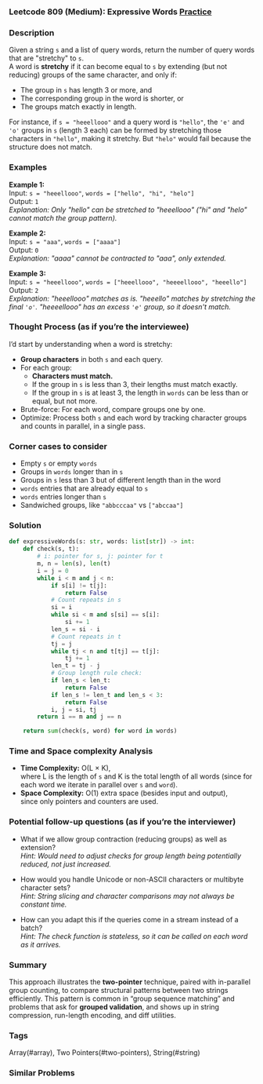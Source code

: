 ### Leetcode 809 (Medium): Expressive Words [Practice](https://leetcode.com/problems/expressive-words)

### Description  
Given a string `s` and a list of query words, return the number of query words that are "stretchy" to `s`.  
A word is **stretchy** if it can become equal to `s` by extending (but not reducing) groups of the same character, and only if:
- The group in `s` has length 3 or more, and
- The corresponding group in the word is shorter, or
- The groups match exactly in length.

For instance, if `s = "heeellooo"` and a query word is `"hello"`, the `'e'` and `'o'` groups in `s` (length 3 each) can be formed by stretching those characters in `"hello"`, making it stretchy. But `"helo"` would fail because the structure does not match.

### Examples  

**Example 1:**  
Input: `s = "heeellooo"`, `words = ["hello", "hi", "helo"]`  
Output: `1`  
*Explanation: Only "hello" can be stretched to "heeellooo" ("hi" and "helo" cannot match the group pattern).*

**Example 2:**  
Input: `s = "aaa"`, `words = ["aaaa"]`  
Output: `0`  
*Explanation: "aaaa" cannot be contracted to "aaa", only extended.*

**Example 3:**  
Input: `s = "heeellooo"`, `words = ["heeellooo", "heeeellooo", "heeello"]`  
Output: `2`  
*Explanation: "heeellooo" matches as is. "heeello" matches by stretching the final `'o'`. "heeeellooo" has an excess `'e'` group, so it doesn't match.*

### Thought Process (as if you’re the interviewee)  
I’d start by understanding when a word is stretchy:
- **Group characters** in both `s` and each query.
- For each group:
  - **Characters must match.**
  - If the group in `s` is less than 3, their lengths must match exactly.
  - If the group in `s` is at least 3, the length in `words` can be less than or equal, but not more.
- Brute-force: For each word, compare groups one by one.
- Optimize: Process both `s` and each word by tracking character groups and counts in parallel, in a single pass.

### Corner cases to consider  
- Empty `s` or empty `words`
- Groups in `words` longer than in `s`
- Groups in `s` less than 3 but of different length than in the word
- `words` entries that are already equal to `s`
- `words` entries longer than `s`
- Sandwiched groups, like `"abbcccaa"` vs `["abccaa"]`

### Solution

```python
def expressiveWords(s: str, words: list[str]) -> int:
    def check(s, t):
        # i: pointer for s, j: pointer for t
        m, n = len(s), len(t)
        i = j = 0
        while i < m and j < n:
            if s[i] != t[j]:
                return False
            # Count repeats in s
            si = i
            while si < m and s[si] == s[i]:
                si += 1
            len_s = si - i
            # Count repeats in t
            tj = j
            while tj < n and t[tj] == t[j]:
                tj += 1
            len_t = tj - j
            # Group length rule check:
            if len_s < len_t:
                return False
            if len_s != len_t and len_s < 3:
                return False
            i, j = si, tj
        return i == m and j == n

    return sum(check(s, word) for word in words)
```

### Time and Space complexity Analysis  

- **Time Complexity:** O(L × K),  
  where L is the length of `s` and K is the total length of all words (since for each word we iterate in parallel over `s` and `word`).
- **Space Complexity:** O(1) extra space (besides input and output),  
  since only pointers and counters are used.

### Potential follow-up questions (as if you’re the interviewer)  

- What if we allow group contraction (reducing groups) as well as extension?  
  *Hint: Would need to adjust checks for group length being potentially reduced, not just increased.*

- How would you handle Unicode or non-ASCII characters or multibyte character sets?  
  *Hint: String slicing and character comparisons may not always be constant time.*

- How can you adapt this if the queries come in a stream instead of a batch?  
  *Hint: The check function is stateless, so it can be called on each word as it arrives.*

### Summary
This approach illustrates the **two-pointer** technique, paired with in-parallel group counting, to compare structural patterns between two strings efficiently. This pattern is common in “group sequence matching” and problems that ask for **grouped validation**, and shows up in string compression, run-length encoding, and diff utilities.

### Tags
Array(#array), Two Pointers(#two-pointers), String(#string)

### Similar Problems
